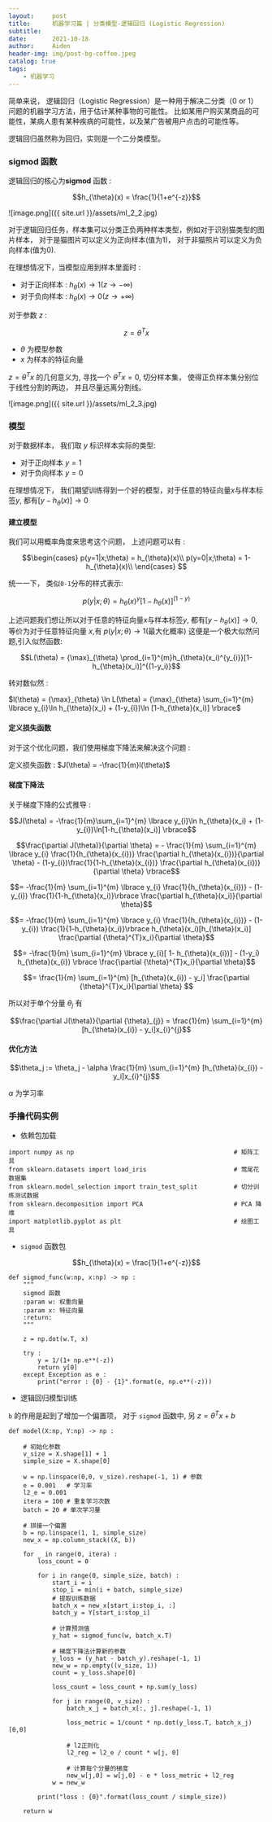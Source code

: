 ```yaml
---
layout:     post
title:      机器学习篇 | 分类模型-逻辑回归 (Logistic Regression)
subtitle:   
date:       2021-10-18
author:     Aiden
header-img: img/post-bg-coffee.jpeg
catalog: true 
tags:
    - 机器学习
---
```


简单来说， 逻辑回归（Logistic Regression）是一种用于解决二分类（0 or 1）问题的机器学习方法，用于估计某种事物的可能性。
比如某用户购买某商品的可能性，某病人患有某种疾病的可能性，以及某广告被用户点击的可能性等。

逻辑回归虽然称为回归，实则是一个二分类模型。 

### sigmod 函数 

逻辑回归的核心为**sigmod** 函数 :

$$h_{\theta}(x) = \frac{1}{1+e^{-z}}$$

![image.png]({{ site.url }}/assets/ml_2_2.jpg)

对于逻辑回归任务，样本集可以分类正负两种样本类型，例如对于识别猫类型的图片样本， 对于是猫图片可以定义为正向样本(值为1)， 对于非猫照片可以定义为负向样本(值为0).

在理想情况下，当模型应用到样本里面时 : 

- 对于正向样本 : $h_{\theta}(x) \to 1 (z \to -\infty)$
- 对于负向样本 : $h_{\theta}(x) \to 0 (z \to +\infty)$

对于参数 $z$ : 

$$z=\theta^{T}x$$

- $\theta$ 为模型参数
- $x$ 为样本的特征向量

$z=\theta^{T}x$ 的几何意义为, 寻找一个 $\theta^{T}x = 0$, 切分样本集， 使得正负样本集分别位于线性分割的两边， 并且尽量远离分割线。


![image.png]({{ site.url }}/assets/ml_2_3.jpg)

### 模型

对于数据样本， 我们取 $y$ 标识样本实际的类型:

- 对于正向样本 $y = 1$
- 对于负向样本 $y = 0$

在理想情况下， 我们期望训练得到一个好的模型，对于任意的特征向量$x$与样本标签$y$, 都有$[y-h_{\theta}(x)]\to 0$

#### 建立模型

我们可以用概率角度来思考这个问题， 上述问题可以有 :

$$\begin{cases}
p(y=1|x;\theta) = h_{\theta}(x)\\
p(y=0|x;\theta) = 1- h_{\theta}(x)\\
\end{cases}
$$

统一一下， 类似`0-1`分布的样式表示: 

$$p(y|x;\theta) = h_{\theta}(x)^y[1-h_{\theta}(x)]^{(1-y)}$$

上述问题我们想让所以对于任意的特征向量$x$与样本标签$y$, 都有$[y-h_{\theta}(x)]\to 0$, 等价为对于任意特征向量 $x$,有 $p(y|x;\theta) \to 1$(最大化概率)
这便是一个极大似然问题,引入似然函数: 

$$L(\theta) = {\max}_{\theta} \prod_{i=1}^{m}h_{\theta}(x_i)^{y_{i}}[1-h_{\theta}(x_i)]^{(1-y_i)}$$

转对数似然 : 

$l(\theta) = {\max}_{\theta} \ln L(\theta) = {\max}_{\theta} \sum_{i=1}^{m} \lbrace y_{i}\ln h_{\theta}(x_i) + (1-y_{i})\ln [1-h_{\theta}(x_i)] \rbrace$

#### 定义损失函数

对于这个优化问题，我们使用梯度下降法来解决这个问题 : 

定义损失函数  : $J(\theta) = -\frac{1}{m}l(\theta)$

#### 梯度下降法

关于梯度下降的公式推导 : 

$$J(\theta) = -\frac{1}{m}\sum_{i=1}^{m} \lbrace y_{i}\ln h_{\theta}(x_i) + (1-y_{i})\ln[1-h_{\theta}(x_i)] \rbrace$$


$$\frac{\partial J(\theta)}{\partial \theta} = - \frac{1}{m} \sum_{i=1}^{m} \lbrace y_{i} \frac{1}{h_{\theta}(x_{i})} \frac{\partial h_{\theta}(x_{i})}{\partial \theta} - (1-y_{i})\frac{1}{1-h_{\theta}(x_{i})} \frac{\partial h_{\theta}(x_{i})}{\partial \theta} \rbrace$$

$$= -\frac{1}{m} \sum_{i=1}^{m} \lbrace y_{i} \frac{1}{h_{\theta}(x_{i})} - (1-y_{i}) \frac{1}{1-h_{\theta}(x_i)}\rbrace \frac{\partial h_{\theta}(x_i)}{\partial \theta}$$

$$= -\frac{1}{m} \sum_{i=1}^{m} \lbrace y_{i} \frac{1}{h_{\theta}(x_{i})} - (1-y_{i}) \frac{1}{1-h_{\theta}(x_i)}\rbrace h_{\theta}(x_i)[h_{\theta}(x_i)] \frac{\partial {\theta}^{T}x_i}{\partial \theta}$$

$$= -\frac{1}{m} \sum_{i=1}^{m} \lbrace y_{i}[ 1- h_{\theta}(x_{i})] - (1-y_i) h_{\theta}(x_{i}) \rbrace \frac{\partial {\theta}^{T}x_i}{\partial \theta}$$

$$= \frac{1}{m} \sum_{i=1}^{m} [h_{\theta}(x_{i}) - y_i] \frac{\partial {\theta}^{T}x_i}{\partial \theta} $$

所以对于单个分量 ${\theta}_j$ 有

$$\frac{\partial J(\theta)}{\partial {\theta}_{j}} = \frac{1}{m} \sum_{i=1}^{m} [h_{\theta}(x_{i}) - y_i]x_{i}^{j}$$

#### 优化方法 

$$\theta_j := \theta_j - \alpha \frac{1}{m} \sum_{i=1}^{m} [h_{\theta}(x_{i}) - y_i]x_{i}^{j}$$

$\alpha$ 为学习率

### 手撸代码实例 

- 依赖包加载

```
import numpy as np                                            # 矩阵工具
from sklearn.datasets import load_iris                        # 莺尾花数据集
from sklearn.model_selection import train_test_split          # 切分训练测试数据
from sklearn.decomposition import PCA                         # PCA 降维 
import matplotlib.pyplot as plt                               # 绘图工具
```

- `sigmod` 函数包

$$h_{\theta}(x) = \frac{1}{1+e^{-z}}$$

```
def sigmod_func(w:np, x:np) -> np :
    """
    sigmod 函数
    :param w: 权重向量
    :param x: 特征向量
    :return:
    """

    z = np.dot(w.T, x)

    try :
        y = 1/(1+ np.e**(-z))
        return y[0]
    except Exception as e :
        print("error : {0} - {1}".format(e, np.e**(-z)))
```

- 逻辑回归模型训练

`b` 的作用是起到了增加一个偏置项， 对于 `sigmod` 函数中, 另 $z=\theta^{T}x + b$

```
def model(X:np, Y:np) -> np :

    # 初始化参数
    v_size = X.shape[1] + 1
    simple_size = X.shape[0]

    w = np.linspace(0,0, v_size).reshape(-1, 1) # 参数
    e = 0.001   # 学习率
    l2_e = 0.001
    itera = 100 # 重复学习次数
    batch = 20 # 单次学习量

    # 拼接一个偏置
    b = np.linspace(1, 1, simple_size)
    new_x = np.column_stack((X, b))

    for _ in range(0, itera) :
        loss_count = 0

        for i in range(0, simple_size, batch) :
            start_i = i
            stop_i = min(i + batch, simple_size)
            # 提取训练数据
            batch_x = new_x[start_i:stop_i, :]
            batch_y = Y[start_i:stop_i]

            # 计算预测值
            y_hat = sigmod_func(w, batch_x.T)

            # 梯度下降法计算新的参数
            y_loss = (y_hat - batch_y).reshape(-1, 1)
            new_w = np.empty((v_size, 1))
            count = y_loss.shape[0]

            loss_count = loss_count + np.sum(y_loss)

            for j in range(0, v_size) :
                batch_x_j = batch_x[:, j].reshape(-1, 1)

                loss_metric = 1/count * np.dot(y_loss.T, batch_x_j)[0,0]

                # l2正则化
                l2_reg = l2_e / count * w[j, 0]

                # 计算每个分量的梯度
                new_w[j,0] = w[j,0] - e * loss_metric + l2_reg
            w = new_w

        print("loss : {0}".format(loss_count / simple_size))

    return w
```



